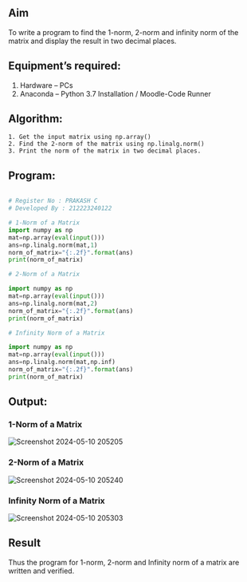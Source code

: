 ## Aim
To write a program to find the 1-norm, 2-norm and infinity norm of the matrix and display the result in two decimal places.
## Equipment’s required:
1.	Hardware – PCs
2.	Anaconda – Python 3.7 Installation / Moodle-Code Runner
## Algorithm:
	1. Get the input matrix using np.array()   
    2. Find the 2-norm of the matrix using np.linalg.norm()
	3. Print the norm of the matrix in two decimal places.
## Program:
```Python

# Register No : PRAKASH C
# Developed By : 212223240122

# 1-Norm of a Matrix
import numpy as np
mat=np.array(eval(input()))
ans=np.linalg.norm(mat,1)
norm_of_matrix="{:.2f}".format(ans)
print(norm_of_matrix)

# 2-Norm of a Matrix

import numpy as np
mat=np.array(eval(input()))
ans=np.linalg.norm(mat,2)
norm_of_matrix="{:.2f}".format(ans)
print(norm_of_matrix)

# Infinity Norm of a Matrix

import numpy as np
mat=np.array(eval(input()))
ans=np.linalg.norm(mat,np.inf)
norm_of_matrix="{:.2f}".format(ans)
print(norm_of_matrix)

```
## Output:
### 1-Norm of a Matrix

![Screenshot 2024-05-10 205205](https://github.com/Prakash-Chandran/Norm-of-a-matrix/assets/147120899/0ffb99e2-69d8-44ac-9588-5fef0b66ee91)


### 2-Norm of a Matrix

![Screenshot 2024-05-10 205240](https://github.com/Prakash-Chandran/Norm-of-a-matrix/assets/147120899/32560584-3c92-4342-8ba2-c574d2a6acf6)


### Infinity Norm of a Matrix

![Screenshot 2024-05-10 205303](https://github.com/Prakash-Chandran/Norm-of-a-matrix/assets/147120899/6e6b215d-50d6-4f09-9ffc-471e2f69be46)


## Result
Thus the program for 1-norm, 2-norm and Infinity norm of a matrix are written and verified.
